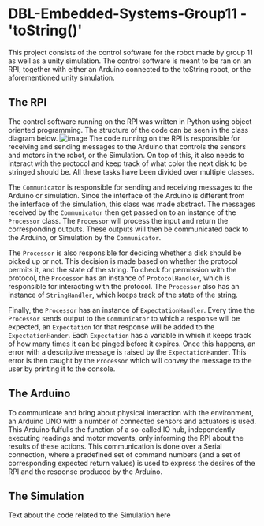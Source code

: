 # DBL-Embedded-Systems-Group11 - 'toString()'
This project consists of the control software for the robot made by group 11 as well as a unity simulation. The control software is meant to be ran on an RPI, together with either an Arduino connected to the toString robot, or the aforementioned unity simulation.

## The RPI
The control software running on the RPI was written in Python using object oriented programming. The structure of the code can be seen in the class diagram below.
![image](https://user-images.githubusercontent.com/64268431/112851376-36e95200-90ab-11eb-8662-bb7d93d5f2a2.png)
The code running on the RPI is responsible for receiving and sending messages to the Arduino that controls the sensors and motors in the robot, or the Simulation. On top of this, it also needs to interact with the protocol and keep track of what color the next disk to be stringed should be. All these tasks have been divided over multiple classes.

The `Communicator` is responsible for sending and receiving messages to the Arduino or simulation. Since the interface of the Arduino is different from the interface of the simulation, this class was made abstract.
The messages received by the `Communicator` then get passed on to an instance of the `Processor` class. The `Processor` will process the input and return the corresponding outputs. These outputs will then be communicated back to the Arduino, or Simulation by the `Communicator`.

The `Processor` is also responsible for deciding whether a disk should be picked up or not. This decision is made based on whether the protocol permits it, and the state of the string. To check for permission with the protocol, the `Processor` has an instance of `ProtocolHandler`, which is responsible for interacting with the protocol. The `Processor` also has an instance of `StringHandler`, which keeps track of the state of the string.

Finally, the `Processor` has an instance of `ExpectationHandler`. Every time the `Processor` sends output to the `Communicator` to which a response will be expected, an `Expectation` for that response will be added to the `ExpectationHander`. Each `Expectation` has a variable in which it keeps track of how many times it can be pinged before it expires. Once this happens, an error with a descriptive message is raised by the `ExpectationHander`. This error is then caught by the `Processor` which will convey the message to the user by printing it to the console.

## The Arduino
To communicate and bring about physical interaction with the environment, an Arduino UNO with a number of connected sensors and actuators is used. This Arduino fulfulls the function of a so-called IO hub, independently executing readings and motor movents, only informing the RPI about the results of these actions. This communication is done over a Serial connection, where a predefined set of command numbers (and a set of corresponding expected return values) is used to express the desires of the RPI and the response produced by the Arduino.

## The Simulation
Text about the code related to the Simulation here
